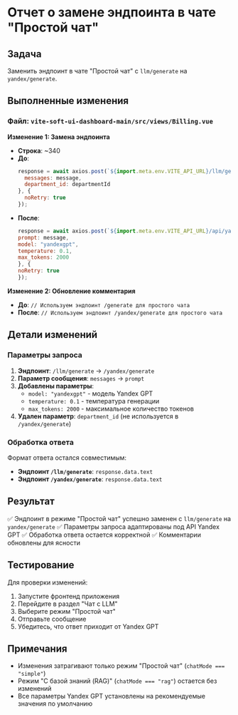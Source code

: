 # Отчет о замене эндпоинта в чате "Простой чат"

## Задача
Заменить эндпоинт в чате "Простой чат" с `llm/generate` на `yandex/generate`.

## Выполненные изменения

### Файл: `vite-soft-ui-dashboard-main/src/views/Billing.vue`

**Изменение 1: Замена эндпоинта**
- **Строка**: ~340
- **До**:
  ```javascript
  response = await axios.post(`${import.meta.env.VITE_API_URL}/llm/generate`, {
    messages: message,
    department_id: departmentId
  }, {
    noRetry: true
  });
  ```
- **После**:
     ```javascript
   response = await axios.post(`${import.meta.env.VITE_API_URL}/api/yandex/generate`, {
     prompt: message,
     model: "yandexgpt",
     temperature: 0.1,
     max_tokens: 2000
   }, {
     noRetry: true
   });
   ```

**Изменение 2: Обновление комментария**
- **До**: `// Используем эндпоинт /generate для простого чата`
- **После**: `// Используем эндпоинт /yandex/generate для простого чата`

## Детали изменений

### Параметры запроса
1. **Эндпоинт**: `/llm/generate` → `/yandex/generate`
2. **Параметр сообщения**: `messages` → `prompt`
3. **Добавлены параметры**:
   - `model: "yandexgpt"` - модель Yandex GPT
   - `temperature: 0.1` - температура генерации
   - `max_tokens: 2000` - максимальное количество токенов
4. **Удален параметр**: `department_id` (не используется в `/yandex/generate`)

### Обработка ответа
Формат ответа остался совместимым:
- **Эндпоинт `/llm/generate`**: `response.data.text`
- **Эндпоинт `/yandex/generate`**: `response.data.text`

## Результат
✅ Эндпоинт в режиме "Простой чат" успешно заменен с `llm/generate` на `yandex/generate`
✅ Параметры запроса адаптированы под API Yandex GPT
✅ Обработка ответа остается корректной
✅ Комментарии обновлены для ясности

## Тестирование
Для проверки изменений:
1. Запустите фронтенд приложения
2. Перейдите в раздел "Чат с LLM"
3. Выберите режим "Простой чат"
4. Отправьте сообщение
5. Убедитесь, что ответ приходит от Yandex GPT

## Примечания
- Изменения затрагивают только режим "Простой чат" (`chatMode === "simple"`)
- Режим "С базой знаний (RAG)" (`chatMode === "rag"`) остается без изменений
- Все параметры Yandex GPT установлены на рекомендуемые значения по умолчанию 